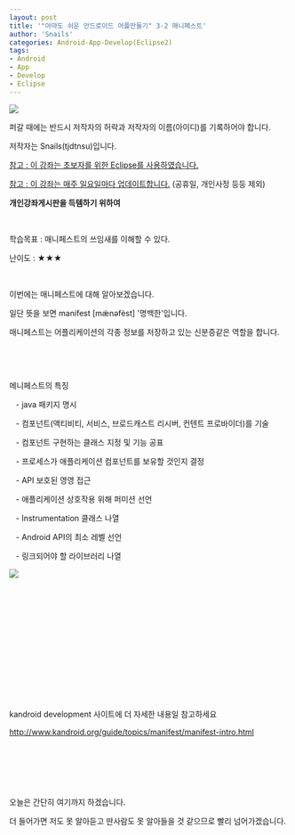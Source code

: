```yaml
---
layout: post
title: '"아마도 쉬운 안드로이드 어플만들기" 3-2 매니페스트'
author: 'Snails'
categories: Android-App-Develop(Eclipse2)
tags:
- Android
- App
- Develop
- Eclipse
---
```



<script> location.href='https://cafe.naver.com/develoid/262947' ; </script>

<p><img src="https://dthumb-phinf.pstatic.net/?src=%22http%3A%2F%2Fpostfiles3.naver.net%2F20130523_178%2Ftjdtnsu_1369283538974akCh1_JPEG%2Fand.jpg%3Ftype%3Dw2%22&amp;type=cafe_wa740"></p>
<p>퍼갈 때에는 반드시 저작자의 허락과 저작자의 이름(아이디)를 기록하어야 합니다.</p>
<p>저작자는 Snails(tjdtnsu)입니다.</p>
<p><u>참고 : 이 강좌는 초보자를 위한 Eclipse를 사용하였습니다.</u></p>
<p><u>참고 : 이 강좌는 매주 일요일마다 업데이트합니다.</u> (공휴일, 개인사정 등등 제외)</p>
<p><strong>개인강좌게시판을 득템하기 위하여</strong>&nbsp;</p>
<p>&nbsp;<u>﻿</u></p>
<p>학습목표 :&nbsp;매니페스트의 쓰임새를 이해할 수 있다.</p>
<p>난이도 : ★★★</p>
<p>&nbsp;</p>
<p>이번에는 매니페스트에 대해 알아보겠습니다.</p>
<p>일단 뜻을 보면 manifest [mǽnəfèst] '명백한'입니다.</p>
<p>매니페스트는 어플리케이션의 각종 정보를 저장하고 있는 신분증같은 역할을 합니다.</p>
<p>﻿﻿﻿</p>
<p>﻿﻿﻿</p>
<p>﻿﻿﻿메니페스트의 특징</p>
<p>﻿﻿﻿&nbsp;&nbsp; - java 패키지 명시</p>
<p>﻿﻿﻿&nbsp;&nbsp; - 컴포넌트(액티비티, 서비스, 브로드캐스트 리시버, 컨텐트 프로바이더)를 기술</p>
<p>﻿﻿﻿&nbsp;&nbsp; - 컴포넌트 구현하는 클래스 지정 및 기능 공표</p>
<p>﻿﻿﻿&nbsp;&nbsp; - 프로세스가 애플리케이션 컴포넌트를 보유할 것인지 결정</p>
<p>﻿﻿﻿&nbsp;&nbsp; - API 보호된 영영 접근</p>
<p>﻿﻿﻿&nbsp;&nbsp; - 애플리케이션 상호작용 위해 퍼미션 선언</p>
<p>﻿﻿﻿&nbsp;&nbsp; - Instrumentation 클래스 나열</p>
<p>﻿﻿﻿&nbsp;&nbsp; - Android API의 최소 레벨 선언</p>
<p>﻿﻿﻿&nbsp;&nbsp; - 링크되어야 할 라이브러리 나열</p>
<p><img src="https://dthumb-phinf.pstatic.net/?src=%22http%3A%2F%2Fblogfiles.naver.net%2F20130616_275%2Ftjdtnsu_1371389622212DB0bH_PNG%2F%25C1%25A6%25B8%25F1_%25BE%25F8%25C0%25BD.png%22&amp;type=cafe_wa740">﻿﻿﻿</p>
<p>﻿﻿﻿﻿﻿</p>
<p>﻿</p>
<p>﻿</p>
<p>﻿</p>
<p>﻿</p>
<p>﻿﻿﻿</p>
<p>﻿</p>
<p>﻿kandroid development 사이트에 더 자세한 내용일 참고하세요﻿﻿</p>
<p><a href="http://www.kandroid.org/guide/topics/manifest/manifest-intro.html">http://www.kandroid.org/guide/topics/manifest/manifest-intro.html</a>﻿</p>
<p>﻿﻿﻿﻿﻿</p>
<p>﻿</p>
<p>﻿﻿﻿﻿</p>
<p>﻿﻿﻿오늘은 간단히 여기까지 하겠습니다.</p>
<p>﻿﻿﻿더 들어가면 저도 못 알아듣고 딴사람도 못 알아들을 것 같으므로 빨리 넘어가겠습니다.</p>
<p>﻿﻿﻿</p>
<p>﻿﻿﻿</p>
<p>﻿﻿﻿</p>
<p>﻿﻿﻿</p>
<p>&nbsp;</p>
<p>&nbsp;</p>
<p></p>
<p>&nbsp;</p>
<p></p>

